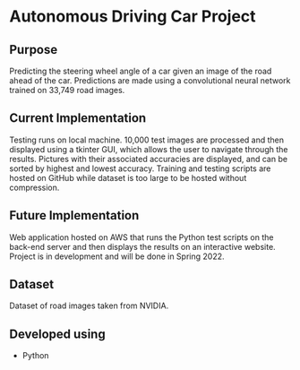 # Autonomous Driving Car Project

## Purpose
Predicting the steering wheel angle of a car given an image of the road ahead of the car. Predictions are made using a convolutional neural network trained on 33,749 road images.

## Current Implementation
Testing runs on local machine. 10,000 test images are processed and then displayed using a tkinter GUI, which allows the user to navigate through the results. Pictures with their associated accuracies are displayed, and can be sorted by highest and lowest accuracy. Training and testing scripts are hosted on GitHub while dataset is too large to be hosted without compression. 

## Future Implementation
Web application hosted on AWS that runs the Python test scripts on the back-end server and then displays the results on an interactive website. Project is in development and will be done in Spring 2022.

## Dataset
Dataset of road images taken from NVIDIA.

## Developed using
* Python